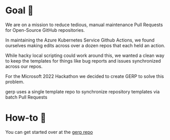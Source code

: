 # Goal 💞
We are on a mission to reduce tedious, manual maintenance Pull Requests for Open-Source GitHub repositories.

In maintaining the Azure Kubernetes Service Github Actions, we found ourselves making edits across over a dozen repos that each held an action.

While hacky local scripting could work around this, we wanted a clean way to keep the templates for things like bug reports and issues synchronized across our repos.

For the Microsoft 2022 Hackathon we decided to create GERP to solve this problem.

gerp uses a single template repo to synchronize repository templates via batch Pull Requests

# How-to 🧠 
You can get started over at the [gerp repo](https://github.com/gerp-project/gerp)
